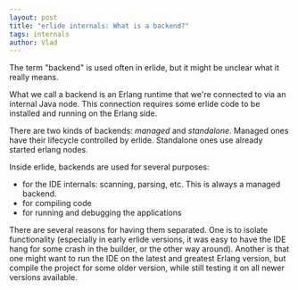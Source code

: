 ```yaml
---
layout: post
title: "erlide internals: What is a backend?"
tags: internals
author: Vlad
---
```


The term "backend" is used often in erlide, but it might be unclear what it really means.

What we call a backend is an Erlang runtime that we're connected to via an internal Java node. 
This connection requires some erlide code to be installed and running on the Erlang side.
<!-- more -->

There are two kinds of backends: _managed_ and _standalone_. Managed ones have their lifecycle 
controlled by erlide. Standalone ones use already started erlang nodes.

Inside erlide, backends are used for several purposes:

 * for the IDE internals: scanning, parsing, etc. This is always a managed backend.
 * for compiling code
 * for running and debugging the applications

There are several reasons for having them separated. One is to isolate functionality (especially 
in early erlide versions, it was easy to have the IDE hang for some crash in the builder, or the 
other way around). Another is that one might want to run the IDE on the latest and greatest 
Erlang version, but compile the project for some older version, while still testing it on all 
newer versions available.
